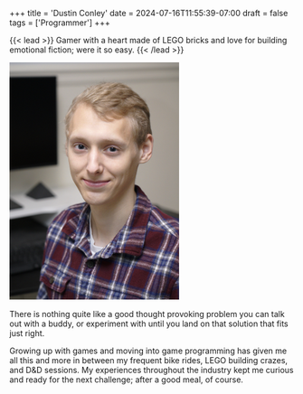 +++
title = 'Dustin Conley'
date = 2024-07-16T11:55:39-07:00
draft = false
tags = ['Programmer']
+++


{{< lead >}}
Gamer with a heart made of LEGO bricks and love for building emotional fiction; were it so easy.
{{< /lead >}}

<img class="nozoom" src="Dustin_Profile.jpg" width="300">

There is nothing quite like a good thought provoking problem you can talk out with a buddy, or experiment with until you land on that solution that fits just right.

Growing up with games and moving into game programming has given me all this and more in between my frequent bike rides, LEGO building crazes, and D&D sessions. My experiences throughout the industry kept me curious and ready for the next challenge; after a good meal, of course. 